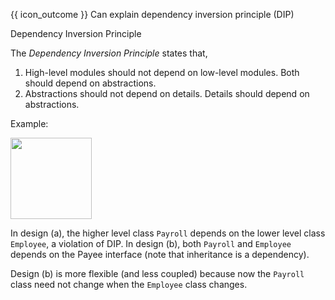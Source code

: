 <span id="prereqs"></span>

<span id="outcomes">{{ icon_outcome }} Can explain dependency inversion principle (DIP)</span>

<span id="title">Dependency Inversion Principle</span>

<div id="body">

The _Dependency Inversion Principle_ states that,

1. High-level modules should not depend on low-level modules. Both should depend on abstractions.
2. Abstractions should not depend on details. Details should depend on abstractions.

<box>

Example:

<img src="{{baseUrl}}/principles/dependencyInversionPrinciple/images/payrollEmployee.png" height="130" />
<p/>

In design (a), the higher level class `Payroll` depends on the lower level class `Employee`, a violation of DIP. In design (b), both `Payroll` and `Employee` depends on the Payee interface (note that inheritance is a dependency).

Design (b) is more flexible (and less coupled) because now the `Payroll` class need not change when the `Employee` class changes.

</box>

</div>

<div id="extras">

<include src="exercises.md" />

</div>